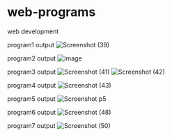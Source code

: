 # web-programs
web development

program1 output
![Screenshot (39)](https://github.com/kashamma2024/web-programs/assets/136564023/1128a95a-fda3-47d7-b1d1-76abf02290a1)


program2 output
![image](https://github.com/kashamma2024/web-programs/assets/136564023/f56c1a6e-9a88-4399-bbff-0dcfef6ebc97)

program3 output
![Screenshot (41)](https://github.com/kashamma2024/web-programs/assets/136564023/8fa1e777-8ef4-4294-96e9-c86d842b5cd7)
![Screenshot (42)](https://github.com/kashamma2024/web-programs/assets/136564023/2a668595-53c3-4062-905b-d49374f94ec9)


program4 output
![Screenshot (43)](https://github.com/kashamma2024/web-programs/assets/136564023/b7b8d612-80bd-4b37-9d32-40b7ce5db690)


program5 output
![Screenshot p5](https://github.com/kashamma2024/web-programs/assets/136564023/9b673d3b-5140-48bd-a73c-94cc16c51e9a)

program6 output
![Screenshot (48)](https://github.com/kashamma2024/web-programs/assets/136564023/d1546b9a-77c8-4c30-99d6-de587db020a7)

program7 output
![Screenshot (50)](https://github.com/kashamma2024/web-programs/assets/136564023/350dc647-60ce-4827-ba74-337a4230ff89)
